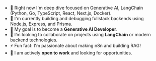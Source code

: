 - 🌱 Right now I'm deep dive focused on Generative AI, LangChain (Python, Go, TypeScript, React, Next.js, Docker).
- 🔭 I'm currently building and debugging fullstack backends using Node.js, Express, and Prisma.
- 🥅 My goal is to become a **Generative AI Developer**.
- 👯 I’m looking to collaborate on projects using **LangChain** or modern backend technologies.
- ⚡ Fun fact: I'm passionate about making n8n and building RAG!
- 🤝 I am actively **open to work** and looking for opportunities.
